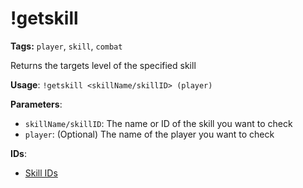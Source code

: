 # !getskill

**Tags:** `player`, `skill`, `combat`

Returns the targets level of the specified skill

**Usage**: `!getskill <skillName/skillID> (player)`

**Parameters**:
- `skillName/skillID`: The name or ID of the skill you want to check
- `player`: (Optional) The name of the player you want to check

**IDs**:
- [Skill IDs](enums/skills.md)